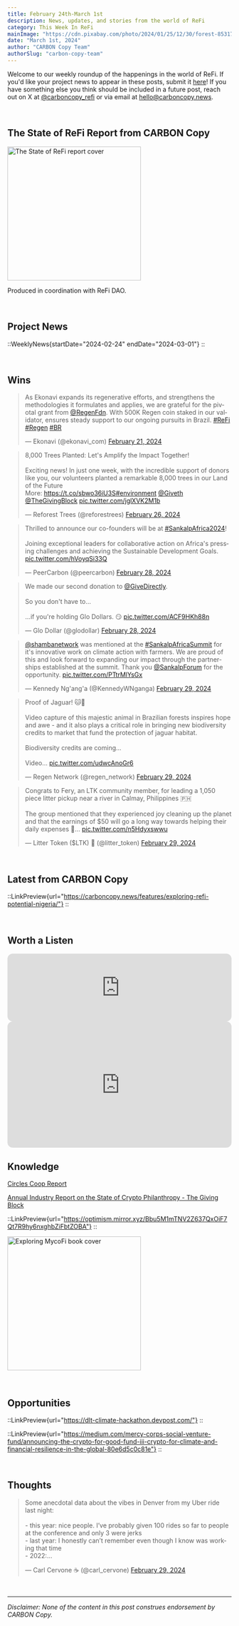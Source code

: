 ```yaml
---
title: February 24th-March 1st
description: News, updates, and stories from the world of ReFi
category: This Week In ReFi
mainImage: "https://cdn.pixabay.com/photo/2024/01/25/12/30/forest-8531787_1280.jpg"
date: "March 1st, 2024"
author: "CARBON Copy Team"
authorSlug: "carbon-copy-team"
---
```


Welcome to our weekly roundup of the happenings in the world of ReFi. If you'd like your project news to appear in these posts, submit it [here](https://baserow.io/form/Bvg1VhbZvYjYDyylflMoYvqPA7Gogg1GDeTjzO8ku-o)! If you have something else you think should be included in a future post, reach out on X at [@carboncopy_refi](https://x.com/carboncopy_refi) or via email at hello@carboncopy.news.

<br>

## The State of ReFi Report from CARBON Copy

<a href="/reports/The%20State%20of%20ReFi%20Report%202024.pdf" target="_blank"><img src="/images/state-of-refi-report-cover.jpg" alt="The State of ReFi report cover" style="width: 300px !important;" /></a>

Produced in coordination with ReFi DAO.

<br>

## Project News

::WeeklyNews{startDate="2024-02-24" endDate="2024-03-01"}
::

<br>

## Wins

<blockquote class="twitter-tweet"><p lang="en" dir="ltr">As Ekonavi expands its regenerative efforts, and strengthens the methodologies it formulates and applies, we are grateful for the pivotal grant from <a href="https://twitter.com/RegenFdn?ref_src=twsrc%5Etfw">@RegenFdn</a>. With 500K Regen coin staked in our validator, ensures steady support to our ongoing pursuits in Brazil. <a href="https://twitter.com/hashtag/ReFi?src=hash&amp;ref_src=twsrc%5Etfw">#ReFi</a> <a href="https://twitter.com/hashtag/Regen?src=hash&amp;ref_src=twsrc%5Etfw">#Regen</a> <a href="https://twitter.com/hashtag/BR?src=hash&amp;ref_src=twsrc%5Etfw">#BR</a></p>&mdash; Ekonavi (@ekonavi_com) <a href="https://twitter.com/ekonavi_com/status/1760272037606572250?ref_src=twsrc%5Etfw">February 21, 2024</a></blockquote>

<blockquote class="twitter-tweet"><p lang="en" dir="ltr">8,000 Trees Planted: Let&#39;s Amplify the Impact Together!<br><br>Exciting news! In just one week, with the incredible support of donors like you, our volunteers planted a remarkable 8,000 trees in our Land of the Future<br>More: <a href="https://t.co/sbwo36iU3S">https://t.co/sbwo36iU3S</a><a href="https://twitter.com/hashtag/environment?src=hash&amp;ref_src=twsrc%5Etfw">#environment</a> <a href="https://twitter.com/Giveth?ref_src=twsrc%5Etfw">@Giveth</a> <a href="https://twitter.com/TheGivingBlock?ref_src=twsrc%5Etfw">@TheGivingBlock</a> <a href="https://t.co/jglXVK2M1b">pic.twitter.com/jglXVK2M1b</a></p>&mdash; Reforest Trees (@reforestrees) <a href="https://twitter.com/reforestrees/status/1762137949628440738?ref_src=twsrc%5Etfw">February 26, 2024</a></blockquote>

<blockquote class="twitter-tweet"><p lang="en" dir="ltr">Thrilled to announce our co-founders will be at <a href="https://twitter.com/hashtag/SankalpAfrica2024?src=hash&amp;ref_src=twsrc%5Etfw">#SankalpAfrica2024</a>! <br><br>Joining exceptional leaders for collaborative action on Africa&#39;s pressing challenges and achieving the Sustainable Development Goals. <a href="https://t.co/hVoyqSi33Q">pic.twitter.com/hVoyqSi33Q</a></p>&mdash; PeerCarbon (@peercarbon) <a href="https://twitter.com/peercarbon/status/1762735653656101231?ref_src=twsrc%5Etfw">February 28, 2024</a></blockquote>

<blockquote class="twitter-tweet"><p lang="en" dir="ltr">We made our second donation to <a href="https://twitter.com/GiveDirectly?ref_src=twsrc%5Etfw">@GiveDirectly</a>.<br><br>So you don&#39;t have to...<br><br>...if you&#39;re holding Glo Dollars. 😏 <a href="https://t.co/ACF9HKh88n">pic.twitter.com/ACF9HKh88n</a></p>&mdash; Glo Dollar (@glodollar) <a href="https://twitter.com/glodollar/status/1762858708571480334?ref_src=twsrc%5Etfw">February 28, 2024</a></blockquote>

<blockquote class="twitter-tweet"><p lang="en" dir="ltr"><a href="https://twitter.com/shambanetwork?ref_src=twsrc%5Etfw">@shambanetwork</a> was mentioned at the <a href="https://twitter.com/hashtag/SankalpAfricaSummit?src=hash&amp;ref_src=twsrc%5Etfw">#SankalpAfricaSummit</a> for it&#39;s innovative work on climate action with farmers. We are proud of this and look forward to expanding our impact through the partnerships established at the summit. Thank you <a href="https://twitter.com/SankalpForum?ref_src=twsrc%5Etfw">@SankalpForum</a> for the opportunity. <a href="https://t.co/PTtrMlYsGx">pic.twitter.com/PTtrMlYsGx</a></p>&mdash; Kennedy Ng&#39;ang&#39;a (@KennedyWNganga) <a href="https://twitter.com/KennedyWNganga/status/1763170119755153818?ref_src=twsrc%5Etfw">February 29, 2024</a></blockquote>

<blockquote class="twitter-tweet"><p lang="en" dir="ltr">Proof of Jaguar! 🐱🎥<br><br>Video capture of this majestic animal in Brazilian forests inspires hope and awe - and it also plays a critical role in bringing new biodiversity credits to market that fund the protection of jaguar habitat.<br><br>Biodiversity credits are coming...<br><br>Video… <a href="https://t.co/udwcAnoGr6">pic.twitter.com/udwcAnoGr6</a></p>&mdash; Regen Network (@regen_network) <a href="https://twitter.com/regen_network/status/1763256555959390514?ref_src=twsrc%5Etfw">February 29, 2024</a></blockquote>

<blockquote class="twitter-tweet"><p lang="en" dir="ltr">Congrats to Fery, an LTK community member, for leading a 1,050 piece litter pickup near a river in Calmay, Philippines 🇵🇭<br><br>The group mentioned that they experienced joy cleaning up the planet and that the earnings of $50 will go a long way towards helping their daily expenses 🚮… <a href="https://t.co/n5Hdyxswwu">pic.twitter.com/n5Hdyxswwu</a></p>&mdash; Litter Token ($LTK) 🌱 (@litter_token) <a href="https://twitter.com/litter_token/status/1763226789655031846?ref_src=twsrc%5Etfw">February 29, 2024</a></blockquote>

<br>

## Latest from CARBON Copy

::LinkPreview{url="https://carboncopy.news/features/exploring-refi-potential-nigeria/"}
::

<br>

## Worth a Listen

<iframe style="border-radius:12px" src="https://open.spotify.com/embed/episode/6Pbii9owJpF6iSBAXTZ7TO?utm_source=generator" width="100%" height="152" frameBorder="0" allowfullscreen="" allow="autoplay; clipboard-write; encrypted-media; fullscreen; picture-in-picture" loading="lazy"></iframe>

<br>

<iframe width="100%" style="border-radius:12px; aspect-ratio: 16/9" src="https://www.youtube.com/embed/AFJFDajuCSg?si=EAj8v5SnWF0sSiq0" title="YouTube video player" frameborder="0" allow="accelerometer; autoplay; clipboard-write; encrypted-media; gyroscope; picture-in-picture; web-share" allowfullscreen></iframe>
<br>

## Knowledge

<i class="bi bi-globe"></i> <a href="https://circles.coop/coop-report/" target="_blank">Circles Coop Report</a>

<i class="bi bi-globe"></i> <a href="https://thegivingblock.com/annual-report/?v=1" target="_blank">Annual Industry Report on the State of Crypto Philanthropy - The Giving Block</a>

::LinkPreview{url="https://optimism.mirror.xyz/Bbu5M1mTNV2Z637QxOiF7Qt7R9hy6nxghbZiFbtZOBA"}
::

<a href="https://greenpill.network/pdf/mycofi.pdf" target="_blank"><img src="https://greenpill.network/src/images/mycofi-cover.jpg" alt="Exploring MycoFi book cover" style="width: 300px !important;" /></a>

<br>

## Opportunities

::LinkPreview{url="https://dlt-climate-hackathon.devpost.com/"}
::

::LinkPreview{url="https://medium.com/mercy-corps-social-venture-fund/announcing-the-crypto-for-good-fund-iii-crypto-for-climate-and-financial-resilience-in-the-global-80e6d5c0c81e"}
::

<br>

## Thoughts

<blockquote class="twitter-tweet"><p lang="en" dir="ltr">Some anecdotal data about the vibes in Denver from my Uber ride last night:<br><br>- this year: nice people. I’ve probably given 100 rides so far to people at the conference and only 3 were jerks<br>- last year: I honestly can’t remember even though I know was working that time<br>- 2022:…</p>&mdash; Carl Cervone ☕️ (@carl_cervone) <a href="https://twitter.com/carl_cervone/status/1763251797160800344?ref_src=twsrc%5Etfw">February 29, 2024</a></blockquote>

<br>

***

*Disclaimer: None of the content in this post construes endorsement by CARBON Copy.*  
